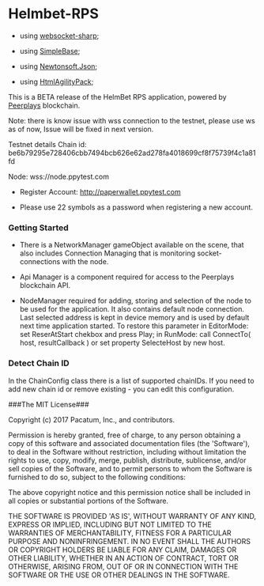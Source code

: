 # Helmbet-RPS


- using [websocket-sharp](https://github.com/sta/websocket-sharp);

- using [SimpleBase](https://github.com/ssg/SimpleBase.git);

- using [Newtonsoft.Json](https://github.com/JamesNK/Newtonsoft.Json.git);

- using [HtmlAgilityPack](https://github.com/zzzprojects/html-agility-pack);

This is a BETA release of the HelmBet RPS application, powered by [Peerplays](https://peerplays.com) blockchain. 

Note: there is know issue with wss connection to the testnet, please use ws as of now, Issue will be fixed in next version.

Testnet details
Chain id: be6b79295e728406cbb7494bcb626e62ad278fa4018699cf8f75739f4c1a81fd

Node: wss://node.ppytest.com

- Register Account: http://paperwallet.ppytest.com 

- Please use 22 symbols as a password when registering a new account.


### Getting Started

- There is a NetworkManager gameObject available on the scene, that also includes Connection Managing that is monitoring socket-connections with the node. 

- Api Manager is a component required for access to the Peerplays blockchain API. 

- NodeManager required for adding, storing and selection of the node to be used for the application. It also contains default node connection. Last selected address is kept in device memory and is used by default next time application started. 
To restore this parameter in EditorMode: set ReserAtStart chekbox and press Play; in RunMode: call ConnectTo( host,  resultCallback ) or set property SelecteHost by new host. 

### Detect Chain ID

In the ChainConfig class there is a list of supported chainIDs. If you need to add new chain id or remove existing - you can edit this configuration.



###The MIT License###

Copyright (c) 2017 Pacatum, Inc., and contributors.

Permission is hereby granted, free of charge, to any person obtaining a copy of this software and associated documentation files (the 'Software'), to deal in the Software without restriction, including without limitation the rights to use, copy, modify, merge, publish, distribute, sublicense, and/or sell copies of the Software, and to permit persons to whom the Software is furnished to do so, subject to the following conditions:

The above copyright notice and this permission notice shall be included in all copies or substantial portions of the Software.

THE SOFTWARE IS PROVIDED 'AS IS', WITHOUT WARRANTY OF ANY KIND, EXPRESS OR IMPLIED, INCLUDING BUT NOT LIMITED TO THE WARRANTIES OF MERCHANTABILITY, FITNESS FOR A PARTICULAR PURPOSE AND NONINFRINGEMENT. IN NO EVENT SHALL THE AUTHORS OR COPYRIGHT HOLDERS BE LIABLE FOR ANY CLAIM, DAMAGES OR OTHER LIABILITY, WHETHER IN AN ACTION OF CONTRACT, TORT OR OTHERWISE, ARISING FROM, OUT OF OR IN CONNECTION WITH THE SOFTWARE OR THE USE OR OTHER DEALINGS IN THE SOFTWARE.
